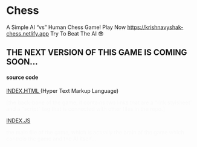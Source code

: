 # Chess
A Simple AI “vs” Human Chess Game! Play Now https://krishnavyshak-chess.netlify.app Try To Beat The AI 😎


<H2>THE NEXT VERSION OF THIS GAME IS COMING SOON...</H2>


<h4>source code</h4>
<a href="https://raw.githubusercontent.com/KrishnaVyshak/Chess/main/index.html"> INDEX.HTML </a> (Hyper Text Markup Language) <p style="color:#f9f9f9">[the back-bone of the game, it contains two links that are a "link stylsheet" and a "script" tag that is connected with other files in the repo.]</p>
<a href="'> INDEX.JS</a>  (Javascript) <br>

[INDEX.JS](https://krishnavyshak-chess.netlify.app/Assets/index.js)
 <p style="color:#f9f9f9"> the main file of the game, which is actually the brain of the game which controls the game and the AI itself... </p> 
